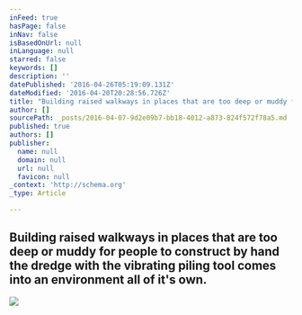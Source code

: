 ```yaml
---
inFeed: true
hasPage: false
inNav: false
isBasedOnUrl: null
inLanguage: null
starred: false
keywords: []
description: ''
datePublished: '2016-04-26T05:19:09.131Z'
dateModified: '2016-04-20T20:28:56.726Z'
title: "Building raised walkways in places that are too deep or muddy for people to construct by hand the dredge with the vibrating piling tool comes into an environment all of it's own."
author: []
sourcePath: _posts/2016-04-07-9d2e09b7-bb18-4012-a873-824f572f78a5.md
published: true
authors: []
publisher:
  name: null
  domain: null
  url: null
  favicon: null
_context: 'http://schema.org'
_type: Article

---
```

## Building raised walkways in places that are too deep or muddy for people to construct by hand the dredge with the vibrating piling tool comes into an environment all of it's own.
![](https://the-grid-user-content.s3-us-west-2.amazonaws.com/a11a59a5-45a6-4a59-945c-9d4d7f43c87a.jpg)